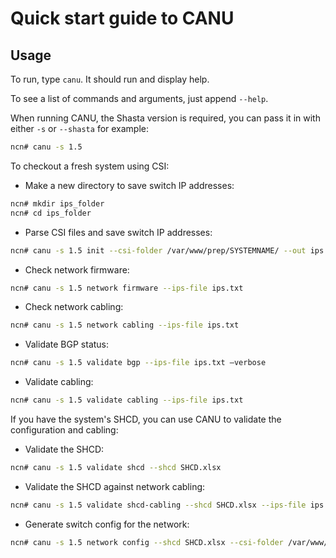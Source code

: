 # Quick start guide to CANU

## Usage

To run, type `canu`. It should run and display help.

To see a list of commands and arguments, just append `--help`.

When running CANU, the Shasta version is required, you can pass it in with either `-s` or `--shasta` for example:

```bash
ncn# canu -s 1.5
```

To checkout a fresh system using CSI:

* Make a new directory to save switch IP addresses:

```bash
ncn# mkdir ips_folder
ncn# cd ips_folder
```

* Parse CSI files and save switch IP addresses:

```bash
ncn# canu -s 1.5 init --csi-folder /var/www/prep/SYSTEMNAME/ --out ips.txt
```

* Check network firmware:

```bash
ncn# canu -s 1.5 network firmware --ips-file ips.txt
```

* Check network cabling:

```bash
ncn# canu -s 1.5 network cabling --ips-file ips.txt
```

* Validate BGP status:

```bash
ncn# canu -s 1.5 validate bgp --ips-file ips.txt –verbose
```

* Validate cabling:

```bash
ncn# canu -s 1.5 validate cabling --ips-file ips.txt
```

If you have the system's SHCD, you can use CANU to validate the configuration and cabling:

* Validate the SHCD:

```bash
ncn# canu -s 1.5 validate shcd --shcd SHCD.xlsx
```

* Validate the SHCD against network cabling:

```bash
ncn# canu -s 1.5 validate shcd-cabling --shcd SHCD.xlsx --ips-file ips.txt
```

* Generate switch config for the network:

```bash
ncn# canu -s 1.5 network config --shcd SHCD.xlsx --csi-folder /var/www/prep/SYSTEMNAME/ --folder configs
```
